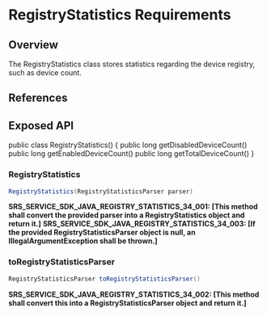 # RegistryStatistics Requirements

## Overview

The RegistryStatistics class stores statistics regarding the device registry, such as device count.

## References

## Exposed API
public class RegistryStatistics()
{
    public long getDisabledDeviceCount()
    public long getEnabledDeviceCount()
    public long getTotalDeviceCount()
}


### RegistryStatistics
```java
RegistryStatistics(RegistryStatisticsParser parser)
```
**SRS_SERVICE_SDK_JAVA_REGISTRY_STATISTICS_34_001: [**This method shall convert the provided parser into a RegistryStatistics object and return it.**]**
**SRS_SERVICE_SDK_JAVA_REGISTRY_STATISTICS_34_003: [**If the provided RegistryStatisticsParser object is null, an IllegalArgumentException shall be thrown.**]**


### toRegistryStatisticsParser
```java
RegistryStatisticsParser toRegistryStatisticsParser()
```
**SRS_SERVICE_SDK_JAVA_REGISTRY_STATISTICS_34_002: [**This method shall convert this into a RegistryStatisticsParser object and return it.**]**
